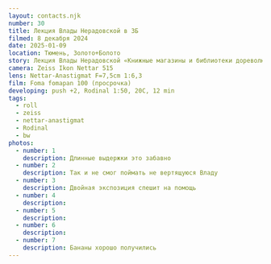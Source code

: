 ```yaml
---
layout: contacts.njk
number: 30
title: Лекция Влады Нерадовской в ЗБ
filmed: 8 декабря 2024
date: 2025-01-09
location: Тюмень, Золото+Болото
story: Лекция Влады Нерадовской «Книжные магазины и библиотеки дореволюционной Тюмени» в центре современной культуры Золото+Болото
camera: Zeiss Ikon Nettar 515
lens: Nettar-Anastigmat F=7,5cm 1:6,3
film: Foma fomapan 100 (просрочка)
developing: push +2, Rodinal 1:50, 20С, 12 min
tags:
  - roll
  - zeiss
  - nettar-anastigmat
  - Rodinal
  - bw
photos:
  - number: 1
    description: Длинные выдержки это забавно
  - number: 2
    description: Так и не смог поймать не вертящуюся Владу
  - number: 3
    description: Двойная экспозиция спешит на помощь
  - number: 4
    description:
  - number: 5
    description:
  - number: 6
    description:
  - number: 7
    description: Бананы хорошо получились
---
```

